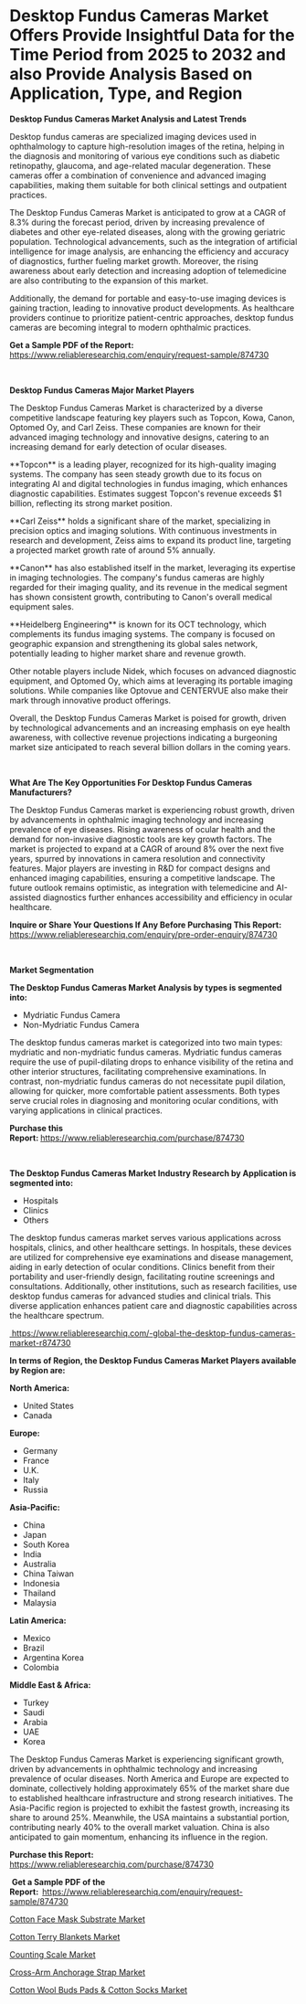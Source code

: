 <p><h1>Desktop Fundus Cameras Market Offers Provide Insightful Data for the Time Period from 2025 to 2032 and also Provide Analysis Based on Application, Type, and Region</h1></p><p><strong>Desktop Fundus Cameras Market Analysis and Latest Trends</strong></p>
<p><p>Desktop fundus cameras are specialized imaging devices used in ophthalmology to capture high-resolution images of the retina, helping in the diagnosis and monitoring of various eye conditions such as diabetic retinopathy, glaucoma, and age-related macular degeneration. These cameras offer a combination of convenience and advanced imaging capabilities, making them suitable for both clinical settings and outpatient practices.</p><p>The Desktop Fundus Cameras Market is anticipated to grow at a CAGR of 8.3% during the forecast period, driven by increasing prevalence of diabetes and other eye-related diseases, along with the growing geriatric population. Technological advancements, such as the integration of artificial intelligence for image analysis, are enhancing the efficiency and accuracy of diagnostics, further fueling market growth. Moreover, the rising awareness about early detection and increasing adoption of telemedicine are also contributing to the expansion of this market. </p><p>Additionally, the demand for portable and easy-to-use imaging devices is gaining traction, leading to innovative product developments. As healthcare providers continue to prioritize patient-centric approaches, desktop fundus cameras are becoming integral to modern ophthalmic practices.</p></p>
<p><strong>Get a Sample PDF of the Report:&nbsp;</strong> <a href="https://www.reliableresearchiq.com/enquiry/request-sample/874730?utm_campaign=104&utm_medium=2&utm_source=Github&utm_content=ia&utm_term=21032025&utm_id=desktop-fundus-cameras">https://www.reliableresearchiq.com/enquiry/request-sample/874730</a></p>
<p>&nbsp;</p>
<p><strong>Desktop Fundus Cameras Major Market Players</strong></p>
<p><p>The Desktop Fundus Cameras Market is characterized by a diverse competitive landscape featuring key players such as Topcon, Kowa, Canon, Optomed Oy, and Carl Zeiss. These companies are known for their advanced imaging technology and innovative designs, catering to an increasing demand for early detection of ocular diseases.</p><p>**Topcon** is a leading player, recognized for its high-quality imaging systems. The company has seen steady growth due to its focus on integrating AI and digital technologies in fundus imaging, which enhances diagnostic capabilities. Estimates suggest Topcon's revenue exceeds $1 billion, reflecting its strong market position.</p><p>**Carl Zeiss** holds a significant share of the market, specializing in precision optics and imaging solutions. With continuous investments in research and development, Zeiss aims to expand its product line, targeting a projected market growth rate of around 5% annually.</p><p>**Canon** has also established itself in the market, leveraging its expertise in imaging technologies. The company's fundus cameras are highly regarded for their imaging quality, and its revenue in the medical segment has shown consistent growth, contributing to Canon's overall medical equipment sales.</p><p>**Heidelberg Engineering** is known for its OCT technology, which complements its fundus imaging systems. The company is focused on geographic expansion and strengthening its global sales network, potentially leading to higher market share and revenue growth.</p><p>Other notable players include Nidek, which focuses on advanced diagnostic equipment, and Optomed Oy, which aims at leveraging its portable imaging solutions. While companies like Optovue and CENTERVUE also make their mark through innovative product offerings.</p><p>Overall, the Desktop Fundus Cameras Market is poised for growth, driven by technological advancements and an increasing emphasis on eye health awareness, with collective revenue projections indicating a burgeoning market size anticipated to reach several billion dollars in the coming years.</p></p>
<p>&nbsp;</p>
<p><strong>What Are The Key Opportunities For Desktop Fundus Cameras Manufacturers?</strong></p>
<p><p>The Desktop Fundus Cameras market is experiencing robust growth, driven by advancements in ophthalmic imaging technology and increasing prevalence of eye diseases. Rising awareness of ocular health and the demand for non-invasive diagnostic tools are key growth factors. The market is projected to expand at a CAGR of around 8% over the next five years, spurred by innovations in camera resolution and connectivity features. Major players are investing in R&D for compact designs and enhanced imaging capabilities, ensuring a competitive landscape. The future outlook remains optimistic, as integration with telemedicine and AI-assisted diagnostics further enhances accessibility and efficiency in ocular healthcare.</p></p>
<p><strong>Inquire or Share Your Questions If Any Before Purchasing This Report:</strong> <a href="https://www.reliableresearchiq.com/enquiry/pre-order-enquiry/874730?utm_campaign=104&utm_medium=2&utm_source=Github&utm_content=ia&utm_term=21032025&utm_id=desktop-fundus-cameras">https://www.reliableresearchiq.com/enquiry/pre-order-enquiry/874730</a></p>
<p>&nbsp;</p>
<p><strong>Market Segmentation</strong></p>
<p><strong>The Desktop Fundus Cameras Market Analysis by types is segmented into:</strong></p>
<p><ul><li>Mydriatic Fundus Camera</li><li>Non-Mydriatic Fundus Camera</li></ul></p>
<p><p>The desktop fundus cameras market is categorized into two main types: mydriatic and non-mydriatic fundus cameras. Mydriatic fundus cameras require the use of pupil-dilating drops to enhance visibility of the retina and other interior structures, facilitating comprehensive examinations. In contrast, non-mydriatic fundus cameras do not necessitate pupil dilation, allowing for quicker, more comfortable patient assessments. Both types serve crucial roles in diagnosing and monitoring ocular conditions, with varying applications in clinical practices.</p></p>
<p><strong>Purchase this Report:&nbsp;</strong><a href="https://www.reliableresearchiq.com/purchase/874730?utm_campaign=104&utm_medium=2&utm_source=Github&utm_content=ia&utm_term=21032025&utm_id=desktop-fundus-cameras">https://www.reliableresearchiq.com/purchase/874730</a></p>
<p>&nbsp;</p>
<p><strong>The Desktop Fundus Cameras Market Industry Research by Application is segmented into:</strong></p>
<p><ul><li>Hospitals</li><li>Clinics</li><li>Others</li></ul></p>
<p><p>The desktop fundus cameras market serves various applications across hospitals, clinics, and other healthcare settings. In hospitals, these devices are utilized for comprehensive eye examinations and disease management, aiding in early detection of ocular conditions. Clinics benefit from their portability and user-friendly design, facilitating routine screenings and consultations. Additionally, other institutions, such as research facilities, use desktop fundus cameras for advanced studies and clinical trials. This diverse application enhances patient care and diagnostic capabilities across the healthcare spectrum.</p></p>
<p><a href="https://www.reliableresearchiq.com/-global-the-desktop-fundus-cameras-market-r874730?utm_campaign=104&utm_medium=2&utm_source=Github&utm_content=ia&utm_term=21032025&utm_id=desktop-fundus-cameras">&nbsp;https://www.reliableresearchiq.com/-global-the-desktop-fundus-cameras-market-r874730</a></p>
<p><strong>In terms of Region, the Desktop Fundus Cameras Market Players available by Region are:</strong></p>
<p>
    <p> <strong> North America: </strong>
        <ul>
            <li>United States</li>
            <li>Canada</li>
        </ul>
        </p> 
    <p> <strong> Europe: </strong>
        <ul>
            <li>Germany</li>
            <li>France</li>
            <li>U.K.</li>
            <li>Italy</li>
            <li>Russia</li>
        </ul>
        </p> 
    <p> <strong> Asia-Pacific: </strong>
        <ul>
            <li>China</li>
            <li>Japan</li>
            <li>South Korea</li>
            <li>India</li>
            <li>Australia</li>
            <li>China Taiwan</li>
            <li>Indonesia</li>
            <li>Thailand</li>
            <li>Malaysia</li>
        </ul>
        </p> 
    <p> <strong> Latin America: </strong>
        <ul>
            <li>Mexico</li>
            <li>Brazil</li>
            <li>Argentina Korea</li>
            <li>Colombia</li>
        </ul>
        </p> 
    <p> <strong> Middle East & Africa: </strong>
        <ul>
            <li>Turkey</li>
            <li>Saudi</li>
            <li>Arabia</li>
            <li>UAE</li>
            <li>Korea</li>
        </ul>
    </p>
    </p>
<p><p>The Desktop Fundus Cameras Market is experiencing significant growth, driven by advancements in ophthalmic technology and increasing prevalence of ocular diseases. North America and Europe are expected to dominate, collectively holding approximately 65% of the market share due to established healthcare infrastructure and strong research initiatives. The Asia-Pacific region is projected to exhibit the fastest growth, increasing its share to around 25%. Meanwhile, the USA maintains a substantial portion, contributing nearly 40% to the overall market valuation. China is also anticipated to gain momentum, enhancing its influence in the region.</p></p>
<p><strong>Purchase this Report: </strong><a href="https://www.reliableresearchiq.com/purchase/874730?utm_campaign=104&utm_medium=2&utm_source=Github&utm_content=ia&utm_term=21032025&utm_id=desktop-fundus-cameras">https://www.reliableresearchiq.com/purchase/874730</a></p>
<p>&nbsp;<strong>Get a Sample PDF of the Report:&nbsp;&nbsp;</strong><a href="https://www.reliableresearchiq.com/enquiry/request-sample/874730?utm_campaign=104&utm_medium=2&utm_source=Github&utm_content=ia&utm_term=21032025&utm_id=desktop-fundus-cameras">https://www.reliableresearchiq.com/enquiry/request-sample/874730</a></p>
<p><strong></strong></p>
<p><p><a href="https://github.com/cavushjla/Market-Research-Report-List-1/blob/main/cotton-face-mask-substrate-market.md?utm_campaign=104&utm_medium=2&utm_source=Github&utm_content=ia&utm_term=21032025&utm_id=desktop-fundus-cameras">Cotton Face Mask Substrate Market</a></p><p><a href="https://github.com/evraltandre36/Market-Research-Report-List-1/blob/main/cotton-terry-blankets-market.md?utm_campaign=104&utm_medium=2&utm_source=Github&utm_content=ia&utm_term=21032025&utm_id=desktop-fundus-cameras">Cotton Terry Blankets Market</a></p><p><a href="https://github.com/hoppeellia6b/Market-Research-Report-List-1/blob/main/counting-scale-market.md?utm_campaign=104&utm_medium=2&utm_source=Github&utm_content=ia&utm_term=21032025&utm_id=desktop-fundus-cameras">Counting Scale Market</a></p><p><a href="https://github.com/nedzazollo74/Market-Research-Report-List-1/blob/main/cross-arm-anchorage-strap-market.md?utm_campaign=104&utm_medium=2&utm_source=Github&utm_content=ia&utm_term=21032025&utm_id=desktop-fundus-cameras">Cross-Arm Anchorage Strap Market</a></p><p><a href="https://github.com/kleyderoomes/Market-Research-Report-List-1/blob/main/cotton-wool-buds-pads-cotton-socks-market.md?utm_campaign=104&utm_medium=2&utm_source=Github&utm_content=ia&utm_term=21032025&utm_id=desktop-fundus-cameras">Cotton Wool Buds Pads & Cotton Socks Market</a></p></p>